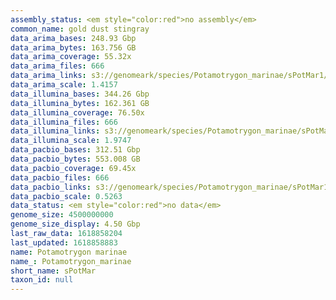 ```yaml
---
assembly_status: <em style="color:red">no assembly</em>
common_name: gold dust stingray
data_arima_bases: 248.93 Gbp
data_arima_bytes: 163.756 GB
data_arima_coverage: 55.32x
data_arima_files: 666
data_arima_links: s3://genomeark/species/Potamotrygon_marinae/sPotMar1/genomic_data/arima/<br>
data_arima_scale: 1.4157
data_illumina_bases: 344.26 Gbp
data_illumina_bytes: 162.361 GB
data_illumina_coverage: 76.50x
data_illumina_files: 666
data_illumina_links: s3://genomeark/species/Potamotrygon_marinae/sPotMar1/genomic_data/illumina/<br>
data_illumina_scale: 1.9747
data_pacbio_bases: 312.51 Gbp
data_pacbio_bytes: 553.008 GB
data_pacbio_coverage: 69.45x
data_pacbio_files: 666
data_pacbio_links: s3://genomeark/species/Potamotrygon_marinae/sPotMar1/genomic_data/pacbio/<br>
data_pacbio_scale: 0.5263
data_status: <em style="color:red">no data</em>
genome_size: 4500000000
genome_size_display: 4.50 Gbp
last_raw_data: 1618858204
last_updated: 1618858883
name: Potamotrygon marinae
name_: Potamotrygon_marinae
short_name: sPotMar
taxon_id: null
---
```

